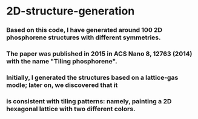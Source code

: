 # 2D-structure-generation
### Based on this code, I have generated around 100 2D phosphorene structures with different symmetries.
### The paper was published in 2015 in ACS Nano 8, 12763 (2014) with the name "Tiling phosphorene".
### Initially, I generated the structures based on a lattice-gas modle; later on, we discovered that it
### is consistent with tiling patterns: namely, painting a 2D hexagonal lattice with two different colors.
